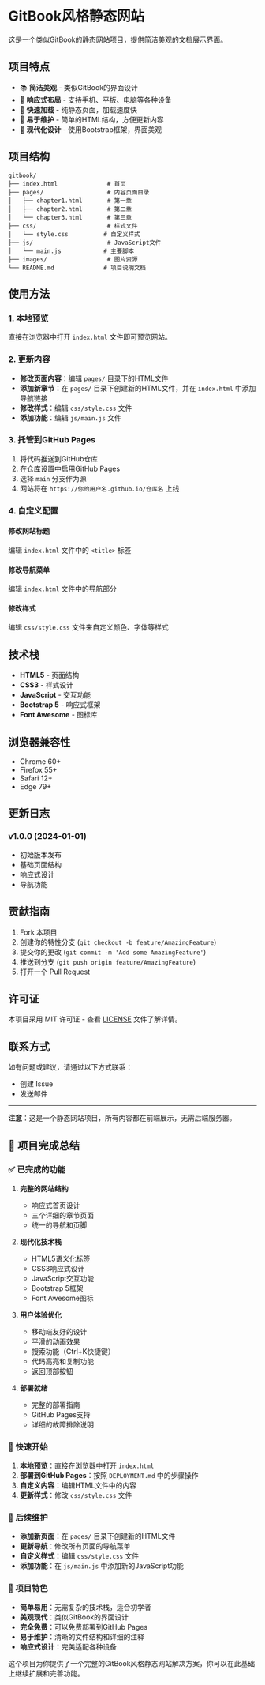 # GitBook风格静态网站

这是一个类似GitBook的静态网站项目，提供简洁美观的文档展示界面。

## 项目特点

- 📚 **简洁美观** - 类似GitBook的界面设计
- 📱 **响应式布局** - 支持手机、平板、电脑等各种设备
- 🚀 **快速加载** - 纯静态页面，加载速度快
- 📝 **易于维护** - 简单的HTML结构，方便更新内容
- 🎨 **现代化设计** - 使用Bootstrap框架，界面美观

## 项目结构

```
gitbook/
├── index.html              # 首页
├── pages/                  # 内容页面目录
│   ├── chapter1.html       # 第一章
│   ├── chapter2.html       # 第二章
│   └── chapter3.html       # 第三章
├── css/                    # 样式文件
│   └── style.css          # 自定义样式
├── js/                     # JavaScript文件
│   └── main.js            # 主要脚本
├── images/                 # 图片资源
└── README.md              # 项目说明文档
```

## 使用方法

### 1. 本地预览
直接在浏览器中打开 `index.html` 文件即可预览网站。

### 2. 更新内容
- **修改页面内容**：编辑 `pages/` 目录下的HTML文件
- **添加新章节**：在 `pages/` 目录下创建新的HTML文件，并在 `index.html` 中添加导航链接
- **修改样式**：编辑 `css/style.css` 文件
- **添加功能**：编辑 `js/main.js` 文件

### 3. 托管到GitHub Pages

1. 将代码推送到GitHub仓库
2. 在仓库设置中启用GitHub Pages
3. 选择 `main` 分支作为源
4. 网站将在 `https://你的用户名.github.io/仓库名` 上线

### 4. 自定义配置

#### 修改网站标题
编辑 `index.html` 文件中的 `<title>` 标签

#### 修改导航菜单
编辑 `index.html` 文件中的导航部分

#### 修改样式
编辑 `css/style.css` 文件来自定义颜色、字体等样式

## 技术栈

- **HTML5** - 页面结构
- **CSS3** - 样式设计
- **JavaScript** - 交互功能
- **Bootstrap 5** - 响应式框架
- **Font Awesome** - 图标库

## 浏览器兼容性

- Chrome 60+
- Firefox 55+
- Safari 12+
- Edge 79+

## 更新日志

### v1.0.0 (2024-01-01)
- 初始版本发布
- 基础页面结构
- 响应式设计
- 导航功能

## 贡献指南

1. Fork 本项目
2. 创建你的特性分支 (`git checkout -b feature/AmazingFeature`)
3. 提交你的更改 (`git commit -m 'Add some AmazingFeature'`)
4. 推送到分支 (`git push origin feature/AmazingFeature`)
5. 打开一个 Pull Request

## 许可证

本项目采用 MIT 许可证 - 查看 [LICENSE](LICENSE) 文件了解详情。

## 联系方式

如有问题或建议，请通过以下方式联系：
- 创建 Issue
- 发送邮件

---

**注意**：这是一个静态网站项目，所有内容都在前端展示，无需后端服务器。

## 🎉 项目完成总结

### ✅ 已完成的功能

1. **完整的网站结构**
   - 响应式首页设计
   - 三个详细的章节页面
   - 统一的导航和页脚

2. **现代化技术栈**
   - HTML5语义化标签
   - CSS3响应式设计
   - JavaScript交互功能
   - Bootstrap 5框架
   - Font Awesome图标

3. **用户体验优化**
   - 移动端友好的设计
   - 平滑的动画效果
   - 搜索功能（Ctrl+K快捷键）
   - 代码高亮和复制功能
   - 返回顶部按钮

4. **部署就绪**
   - 完整的部署指南
   - GitHub Pages支持
   - 详细的故障排除说明

### 🚀 快速开始

1. **本地预览**：直接在浏览器中打开 `index.html`
2. **部署到GitHub Pages**：按照 `DEPLOYMENT.md` 中的步骤操作
3. **自定义内容**：编辑HTML文件中的内容
4. **更新样式**：修改 `css/style.css` 文件

### 📝 后续维护

- **添加新页面**：在 `pages/` 目录下创建新的HTML文件
- **更新导航**：修改所有页面的导航菜单
- **自定义样式**：编辑 `css/style.css` 文件
- **添加功能**：在 `js/main.js` 中添加新的JavaScript功能

### 🎯 项目特色

- **简单易用**：无需复杂的技术栈，适合初学者
- **美观现代**：类似GitBook的界面设计
- **完全免费**：可以免费部署到GitHub Pages
- **易于维护**：清晰的文件结构和详细的注释
- **响应式设计**：完美适配各种设备

这个项目为你提供了一个完整的GitBook风格静态网站解决方案，你可以在此基础上继续扩展和完善功能。